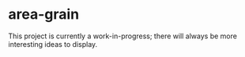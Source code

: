 # area-grain

This project is currently a work-in-progress; there will always be more interesting ideas to display.
